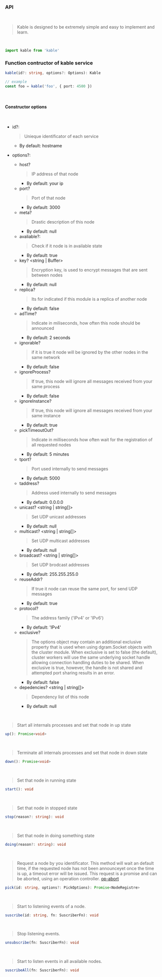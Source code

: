 <br>

### API

<br>

> Kable is designed to be extremely simple and easy to implement and learn.

<br>

```typescript
import kable from 'kable'
```

### Function contructor of kable service

```ts
kable(id?: string, options?: Options): Kable

// example
const foo = kable('foo', { port: 4500 })
```

<br>


#### Constructor options

<br>

* id?: <string>
  > Unieque identificator of each service
  - By default: hostname  

* options?: <Options>
  * host? <string>
    > IP address of that node
    - By default: your ip  
  * port? <number>
    > Port of that node
    - By default: 3000  
  * meta? <NodeMetadata>
    > Drastic description of this node  
    - By default: null  
  * avaliable?: <boolean>
    > Check if it node is in available state
    - By default: true  
  * key? <string | Buffer>
    > Encryption key, is used to encrypt messages that are sent between nodes 
    - By default: null  
  * replica? <boolean>
    > Its for indicated if this module is a replica of another node 
    - By default: false  
  * adTime? <number>
    > Indicate in miliseconds, how often this node should be announced 
    - By default: 2 seconds  
  * ignorable? <boolean>
    > if it is true it node will be ignored by the other nodes in the same network 
    - By default: false  
  * ignoreProcess? <boolean>
    > If true, this node will ignore all messages received from your same process 
    - By default: false  
  * ignoreInstance? <boolean>
    > If true, this node will ignore all messages received from your same instance 
    - By default: true  
  * pickTimeoutOut? <number>
    > Indicate in milliseconds how often wait for the registration of all requested nodes
    - By default: 5 minutes  
  * tport? <number>
    > Port used internally to send messages
    - By default: 5000  
  * taddress? <number>
    > Address used internally to send messages
    - By default: 0.0.0.0
  * unicast? <string | string[]>
    > Set UDP unicast addresses
    - By default: null
  * multicast? <string | string[]>
    > Set UDP multicast addresses
    - By default: null
  * broadcast? <string | string[]>
    > Set UDP brodcast addresses
    - By default: 255.255.255.0
  * reuseAddr? <boolean>
    > If true it node can reuse the same port, for send UDP messages
    - By default: true
  * protocol? <DgramProtocol>
    > The address family ('IPv4' or 'IPv6')
    - By default: 'IPv4'
  * exclusive? <boolean>
    > The options object may contain an additional exclusive property that is used when using dgram.Socket objects with the cluster module. When exclusive is set to false (the default), cluster workers will use the same underlying socket handle allowing connection handling duties to be shared. When exclusive is true, however, the handle is not shared and attempted port sharing results in an error.
    - By default: false
  * depedencies? <string | string[]>
    > Dependency list of this node
    - By default: null

<br>

> Start all internals processes and set that node in up state

```ts
up(): Promise<void>
```

<br>

> Terminate all internals processes and set that node in down state

```ts
down(): Promise<void>
```

<br>

> Set that node in running state 

```ts
start(): void
```

<br>

> Set that node in stopped state 

```ts
stop(reason?: string): void
```

<br>

> Set that node in doing something state
 
```ts
doing(reason?: string): void
```

<br>

> Request a node by you identificator.
  This method will wait an default time, if the requested node has not been announceyet once the time is up, a timeout error will be issued.
  This request is a promise and can be aborted, using an operation controller.
  [op-abort](https://github.com/11ume/op-abort)

```ts
pick(id: string, options?: PickOptions): Promise<NodeRegistre>
```

<br>

> Start to listening events of a node.

```ts
suscribe(id: string, fn: SuscriberFn): void
```

<br>

> Stop listening events.

```ts
unsubscribe(fn: SuscriberFn): void
```

<br>

> Start to listen events in all available nodes.

```ts
suscribeAll(fn: SuscriberFn): void
```








